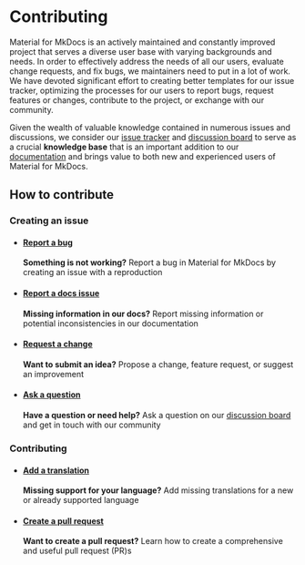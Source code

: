# Contributing

Material for MkDocs is an actively maintained and constantly improved project
that serves a diverse user base with varying backgrounds and needs. In order to
effectively address the needs of all our users, evaluate change requests, and
fix bugs, we maintainers need to put in a lot of work. We have devoted
significant effort to creating better templates for our issue tracker,
optimizing the processes for our users to report bugs, request features or
changes, contribute to the project, or exchange with our community.

Given the wealth of valuable knowledge contained in numerous issues and
discussions, we consider our [issue tracker] and [discussion board] to serve as
a crucial __knowledge base__ that is an important addition to our [documentation]
and brings value to both new and experienced users of Material for MkDocs.

  [discussion board]: https://github.com/squidfunk/mkdocs-material/discussions
  [issue tracker]: https://github.com/squidfunk/mkdocs-material/issues
  [documentation]: https://squidfunk.github.io/mkdocs-material/

## How to contribute

### Creating an issue

-   #### [Report a bug]

    __Something is not working?__ Report a bug in Material for MkDocs by
    creating an issue with a reproduction

-   #### [Report a docs issue]

    __Missing information in our docs?__ Report missing information or
    potential inconsistencies in our documentation

-   #### [Request a change]

    __Want to submit an idea?__ Propose a change, feature request, or
    suggest an improvement

-   #### [Ask a question]

    __Have a question or need help?__ Ask a question on our [discussion board]
    and get in touch with our community

### Contributing

-   #### [Add a translation]

    __Missing support for your language?__ Add missing translations for a new
    or already supported language

-   #### [Create a pull request]

    __Want to create a pull request?__ Learn how to create a comprehensive
    and useful pull request (PR)s

  [Report a bug]: docs/contributing/reporting-a-bug.md
  [Report a docs issue]: docs/contributing/reporting-a-docs-issue.md
  [Request a change]: docs/contributing/requesting-a-change.md
  [Ask a question]: https://github.com/squidfunk/mkdocs-material/discussions
  [Add a translation]: docs/contributing/adding-translations
  [Create a pull request]: https://github.com/squidfunk/mkdocs-material/pulls
